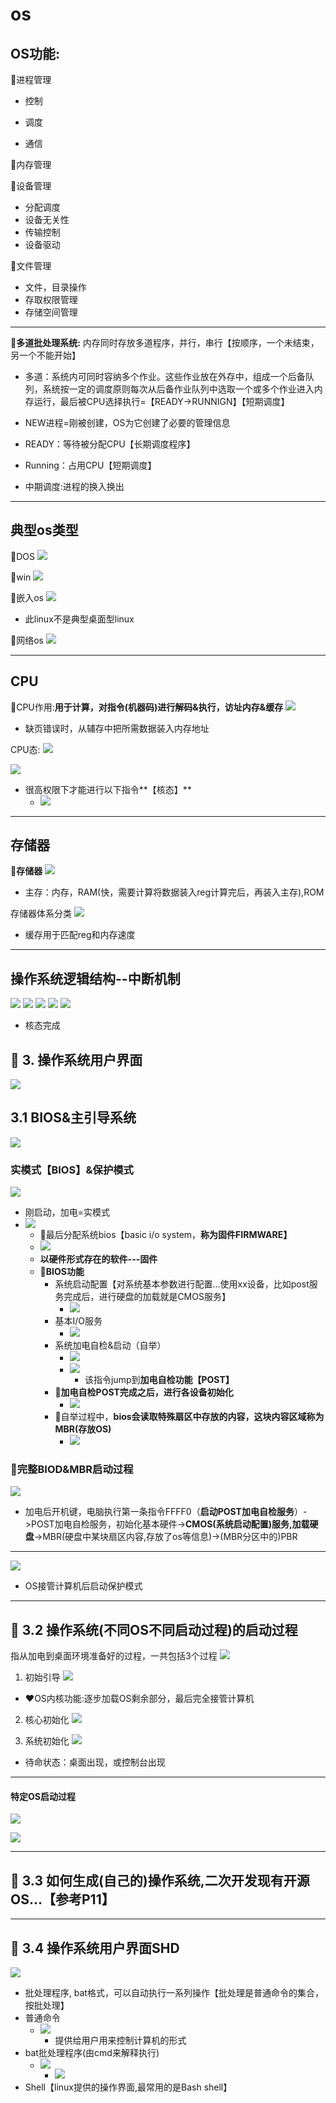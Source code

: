 # os

## OS功能:

:lemon:进程管理

- 控制

- 调度

- 通信

:lemon:内存管理

:lemon:设备管理
- 分配调度
- 设备无关性
- 传输控制
- 设备驱动

:lemon:文件管理
- 文件，目录操作
- 存取权限管理
- 存储空间管理 

---

:blue_heart:**多道批处理系统:** 内存同时存放多道程序，并行，串行【按顺序，一个未结束，另一个不能开始】

- 多道：系统内可同时容纳多个作业。这些作业放在外存中，组成一个后备队列，系统按一定的调度原则每次从后备作业队列中选取一个或多个作业进入内存运行，最后被CPU选择执行=【READY->RUNNIGN】【短期调度】

- NEW进程=刚被创建，OS为它创建了必要的管理信息

- READY：等待被分配CPU【长期调度程序】

- Running：占用CPU【短期调度】

- 中期调度:进程的换入换出

---

## 典型os类型

:lemon:DOS
![](/static/2020-02-16-12-58-15.png)

:lemon:win
![](/static/2020-02-16-12-58-50.png)

:lemon:嵌入os
![](/static/2020-02-16-13-02-30.png)
- 此linux不是典型桌面型linux

:lemon:网络os
![](/static/2020-02-16-13-04-03.png)

---

## CPU

:lemon:CPU作用:**用于计算，对指令(机器码)进行解码&执行，访址内存&缓存**
![](/static/2020-02-16-13-47-51.png)
- 缺页错误时，从辅存中把所需数据装入内存地址

CPU态:
![](/static/2020-02-16-13-31-28.png)

![](/static/2020-02-16-13-34-02.png)

- 很高权限下才能进行以下指令**【核态】**
  - ![](/static/2020-02-16-13-33-11.png)

---

## 存储器

:lemon:**存储器**
![](/static/2020-02-16-13-44-13.png)

- 主存：内存，RAM(快，需要计算将数据装入reg计算完后，再装入主存),ROM

存储器体系分类
![](/static/2020-02-16-13-45-51.png)

- 缓存用于匹配reg和内存速度

---

## 操作系统逻辑结构--中断机制

![](/static/2020-02-16-15-19-26.png)
![](/static/2020-02-16-15-20-09.png)
![](/static/2020-02-16-15-26-55.png)
![](/static/2020-02-16-15-28-36.png)
![](/static/2020-02-16-15-29-50.png)
 - 核态完成

## :bento: 3. 操作系统用户界面
![](/static/2020-02-16-15-32-30.png)

## 3.1 BIOS&主引导系统
![](/static/2020-02-16-15-33-27.png)

### 实模式【BIOS】&保护模式

![](/static/2020-02-16-15-34-25.png)
- 刚启动，加电=实模式
- ![](/static/2020-02-16-15-37-15.png)
  - :lemon:最后分配系统bios【basic i/o system，**称为固件FIRMWARE】**
  - ![](/static/2020-02-16-15-38-29.png)
  - **以硬件形式存在的软件---固件**
  - :blue_heart:**BIOS功能**
    - 系统启动配置【对系统基本参数进行配置...使用xx设备，比如post服务完成后，进行硬盘的加载就是CMOS服务】
      - ![](/static/2020-02-16-15-41-22.png)
    - 基本I/O服务
      - ![](/static/2020-02-16-15-42-28.png)
    - 系统加电自检&启动（自举）
      - ![](/static/2020-02-16-16-44-04.png)
      - ![](/static/2020-02-16-16-45-54.png)
        - 该指令jump到**加电自检功能【POST】**
    - :lemon:**加电自检POST完成之后，进行各设备初始化**
      - ![](/static/2020-02-16-16-48-08.png)
    - :watermelon:自举过程中，**bios会读取特殊扇区中存放的内容，这块内容区域称为MBR(存放OS)**
      - ![](/static/2020-02-16-16-53-40.png)

### :lemon:完整BIOD&MBR启动过程
![](/static/2020-02-16-17-02-32.png)
- 加电后开机键，电脑执行第一条指令FFFF0（**启动POST加电自检服务**）->POST加电自检服务，初始化基本硬件->**CMOS(系统启动配置)服务,加载硬盘**->MBR(硬盘中某块扇区内容,存放了os等信息)->(MBR分区中的)PBR


---

![](/static/2020-02-16-15-35-37.png)
- OS接管计算机后启动保护模式

---

## :bento: 3.2 操作系统(不同OS不同启动过程)的启动过程

指从加电到桌面环境准备好的过程，一共包括3个过程
![](/static/2020-02-16-17-10-31.png)

1. 初始引导
![](/static/2020-02-16-17-24-50.png)
- :heart:OS内核功能:逐步加载OS剩余部分，最后完全接管计算机

2. 核心初始化
![](/static/2020-02-16-17-30-11.png)

3. 系统初始化
![](/static/2020-02-16-17-31-02.png)
- 待命状态：桌面出现，或控制台出现

---

#### 特定OS启动过程

![](/static/2020-02-16-17-33-17.png)

![](/static/2020-02-16-17-36-03.png)

---

## :bento: 3.3 如何生成(自己的)操作系统,二次开发现有开源OS...【参考P11】

---

## :bento: 3.4 操作系统用户界面SHD

![](/static/2020-02-16-18-04-45.png)
- 批处理程序, bat格式，可以自动执行一系列操作【批处理是普通命令的集合，按批处理】
- 普通命令
  - ![](/static/2020-02-16-18-06-03.png)
    - 提供给用户用来控制计算机的形式
- bat批处理程序(由cmd来解释执行)
  - ![](/static/2020-02-16-18-07-32.png)
    - ![](/static/2020-02-16-18-08-23.png)
- Shell【linux提供的操作界面,最常用的是Bash shell】